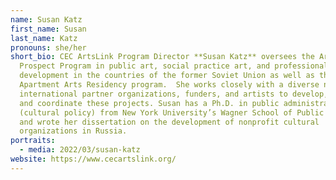 ```yaml
---
name: Susan Katz
first_name: Susan
last_name: Katz
pronouns: she/her
short_bio: CEC ArtsLink Program Director **Susan Katz** oversees the Art
  Prospect Program in public art, social practice art, and professional
  development in the countries of the former Soviet Union as well as the Back
  Apartment Arts Residency program.  She works closely with a diverse network of
  international partner organizations, funders, and artists to develop, finance,
  and coordinate these projects. Susan has a Ph.D. in public administration
  (cultural policy) from New York University’s Wagner School of Public Service
  and wrote her dissertation on the development of nonprofit cultural
  organizations in Russia.
portraits:
  - media: 2022/03/susan-katz
website: https://www.cecartslink.org/
---
```

